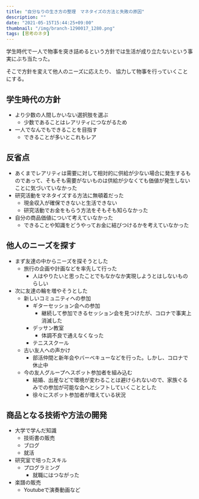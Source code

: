 ```yaml
---
title: "自分なりの生き方の整理　マネタイズの方法と失敗の原因"
description: ""
date: "2021-05-15T15:44:25+09:00"
thumbnail: "/img/branch-1290017_1280.png"
tags: [思考のネタ]
---
```

学生時代で一人で物事を突き詰めるという方針では生活が成り立たないという事実にぶち当たった。

そこで方針を変えて他人のニーズに応えたり、
協力して物事を行っていくことにする。
## 学生時代の方針
- より少数の人間しかいない選択肢を選ぶ
  - 少数であることはレアリティにつながるため
- 一人でなんでもできることを目指す
  - できることが多いとこれもレア

## 反省点
- あくまでレアリティは需要に対して相対的に供給が少ない場合に発生するものであって、そもそも需要がないものは供給が少なくても価値が発生しないことに気づいていなかった
- 研究活動をマネタイズする方法に無頓着だった
  - 現金収入が確保できないと生活できない
  - 研究活動でお金をもらう方法をそもそも知らなかった
- 自分の商品価値について考えていなかった
  - できることや知識をどうやってお金に結びつけるかを考えていなかった

## 他人のニーズを探す
- まず友達の中からニーズを探そうとした
  - 旅行の企画や計画などを率先して行った
    - 人はやりたいと思ったことでもなかなか実現しようとはしないものらしい
- 次に友達の輪を増やそうとした
  - 新しいコミュニティへの参加
    - ギターセッション会への参加
      - 継続して参加できるセッション会を見つけたが、コロナで事実上消滅した
    - デッサン教室
      - 体調不良で通えなくなった
    - テニススクール
  - 古い友人への声かけ
    - 部活仲間と新年会やバーベキューなどを行った。しかし、コロナで休止中
  - 今の友人グループへスポット参加者を組み込む
    - 結婚、出産などで環境が変わることは避けられないので、家族ぐるみでの参加が可能な会へとシフトしていくこととした
    - 徐々にスポット参加者が増えている状況

## 商品となる技術や方法の開発
- 大学で学んだ知識
  - 技術書の販売
  - ブログ
  - 就活
- 研究室で培ったスキル
  - プログラミング
    - 就職にはつながった
- 楽譜の販売
  - Youtubeで演奏動画など